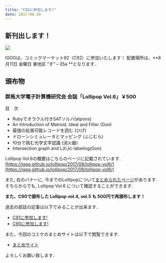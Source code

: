 ```yaml
---
title: "C92に参加します!"
date: 2017-08-10
---
```


## 新刊出します！

[![](https://www.iggg.org/wp-content/uploads/2017/08/2b530e80c7d0de90885e285c5d798063-208x300.jpg)](https://www.iggg.org/wp-content/uploads/2017/08/2b530e80c7d0de90885e285c5d798063.jpg)

IGGGは、コミックマーケット92（C92）に参加いたします！
配置場所は、**8月11日 金曜日 東地区 “す”－35a **となります．

## 頒布物

### 群馬大学電子計算機研究会 会誌「Lollipop Vol.6」￥500

目　次

* Rubyでオラクル付きSATソルバ(atpons)
* An Introduction of Matroid, Ideal and Filter (Gon)
* 最強の拡張可能レコードを読む (ひげ)
* ドローンシミュレータとマッピング (ふじむら)
* 10分で挑む光学文字認識 (消火器)
* Intersection graph and L(h,k)-labeling(Gon)

Lollipop Vol.6の概要はこちらのページに記載されています.
[https://iggg.github.io/lollipop/2017/08/lollipop-vol6/](https://iggg.github.io/lollipop/2017/08/lollipop-vol6/)

また, 右のバナーに, 今までのLollipopについて[まとめられたページ](https://iggg.github.io/lollipop/)があります.
そちらからでも, Lollipop Vol.6 について確認することができます.

**また、C90で頒布した Lollipop vol.4, vol.5 も 500円で再頒布します！**

過去の部誌の記事は以下でみることが出来ます．

* [C91に参加します!](https://www.iggg.org/news/c91details/)
* [C90に参加します!](https://www.iggg.org/news/c90details/)

また，今回のコミケのまとめサイトは以下で閲覧できます．

* [まとめサイト](https://www.iggg.org/wiki/?%E3%82%B3%E3%83%9F%E3%83%83%E3%82%AF%E3%83%9E%E3%83%BC%E3%82%B1%E3%83%83%E3%83%8892)

よろしくお願い致します．
